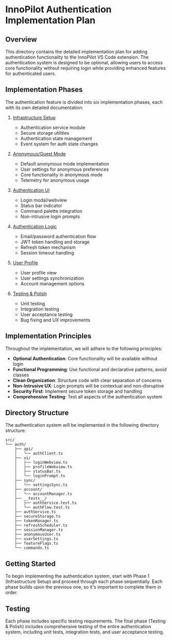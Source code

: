 # InnoPilot Authentication Implementation Plan

## Overview

This directory contains the detailed implementation plan for adding authentication functionality to the InnoPilot VS Code extension. The authentication system is designed to be optional, allowing users to access core functionality without requiring login while providing enhanced features for authenticated users.

## Implementation Phases

The authentication feature is divided into six implementation phases, each with its own detailed documentation:

1. [Infrastructure Setup](./phase1-infrastructure.md)
   - Authentication service module
   - Secure storage utilities
   - Authentication state management
   - Event system for auth state changes

2. [Anonymous/Guest Mode](./phase2-anonymous-mode.md)
   - Default anonymous mode implementation
   - User settings for anonymous preferences
   - Core functionality in anonymous mode
   - Telemetry for anonymous usage

3. [Authentication UI](./phase3-authentication-ui.md)
   - Login modal/webview
   - Status bar indicator
   - Command palette integration
   - Non-intrusive login prompts

4. [Authentication Logic](./phase4-authentication-logic.md)
   - Email/password authentication flow
   - JWT token handling and storage
   - Refresh token mechanism
   - Session timeout handling

5. [User Profile](./phase5-user-profile.md)
   - User profile view
   - User settings synchronization
   - Account management options

6. [Testing & Polish](./phase6-testing-polish.md)
   - Unit testing
   - Integration testing
   - User acceptance testing
   - Bug fixing and UX improvements

## Implementation Principles

Throughout the implementation, we will adhere to the following principles:

- **Optional Authentication**: Core functionality will be available without login
- **Functional Programming**: Use functional and declarative patterns, avoid classes
- **Clean Organization**: Structure code with clear separation of concerns
- **Non-Intrusive UX**: Login prompts will be contextual and non-disruptive
- **Security First**: Implement secure token storage and handling
- **Comprehensive Testing**: Test all aspects of the authentication system

## Directory Structure

The authentication system will be implemented in the following directory structure:

```
src/
└── auth/
    ├── api/
    │   └── authClient.ts
    ├── ui/
    │   ├── loginWebview.ts
    │   ├── profileWebview.ts
    │   ├── statusBar.ts
    │   └── loginPrompt.ts
    ├── sync/
    │   └── settingsSync.ts
    ├── account/
    │   └── accountManager.ts
    ├── __tests__/
    │   ├── authService.test.ts
    │   └── authFlow.test.ts
    ├── authService.ts
    ├── secureStorage.ts
    ├── tokenManager.ts
    ├── refreshScheduler.ts
    ├── sessionManager.ts
    ├── anonymousUser.ts
    ├── userSettings.ts
    ├── featureFlags.ts
    └── commands.ts
```

## Getting Started

To begin implementing the authentication system, start with Phase 1 (Infrastructure Setup) and proceed through each phase sequentially. Each phase builds upon the previous one, so it's important to complete them in order.

## Testing

Each phase includes specific testing requirements. The final phase (Testing & Polish) includes comprehensive testing of the entire authentication system, including unit tests, integration tests, and user acceptance testing.
